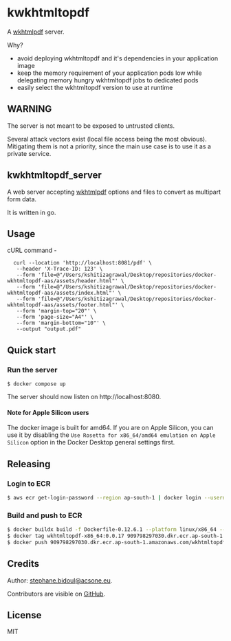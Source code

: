 # kwkhtmltopdf

A [wkhtmlpdf](https://wkhtmltopdf.org) server.

Why?

- avoid deploying wkhtmltopdf and it's dependencies in your application image
- keep the memory requirement of your application pods low while delegating
  memory hungry wkhtmltopdf jobs to dedicated pods
- easily select the wkhtmltopdf version to use at runtime

## WARNING

The server is not meant to be exposed to untrusted clients.

Several attack vectors exist (local file access being the most obvious).
Mitigating them is not a priority, since the main use case is
to use it as a private service.

## kwkhtmltopdf_server

A web server accepting [wkhtmlpdf](https://wkhtmltopdf.org) options and files
to convert as multipart form data.

It is written in go.

## Usage

cURL command - 
```curl
  curl --location 'http://localhost:8081/pdf' \
   --header 'X-Trace-ID: 123' \
   --form 'file=@"/Users/kshitizagrawal/Desktop/repositories/docker-wkhtmltopdf-aas/assets/header.html"' \
   --form 'file=@"/Users/kshitizagrawal/Desktop/repositories/docker-wkhtmltopdf-aas/assets/index.html"' \
   --form 'file=@"/Users/kshitizagrawal/Desktop/repositories/docker-wkhtmltopdf-aas/assets/footer.html"' \
   --form 'margin-top="20"' \
   --form 'page-size="A4"' \
   --form 'margin-bottom="10"' \
   --output "output.pdf"
```


## Quick start

### Run the server

```
$ docker compose up
```

The server should now listen on http://localhost:8080.

#### Note for Apple Silicon users

The docker image is built for amd64. If you are on Apple Silicon,
you can use it by disabling the `Use Rosetta for x86_64/amd64 emulation on Apple Silicon` option
in the Docker Desktop general settings first.

## Releasing

### Login to ECR

```sh
$ aws ecr get-login-password --region ap-south-1 | docker login --username AWS --password-stdin 909798297030.dkr.ecr.ap-south-1.amazonaws.com
```

### Build and push to ECR

```sh
$ docker buildx build -f Dockerfile-0.12.6.1 --platform linux/x86_64 --load --tag wkhtmltopdf-x86_64:0.0.17 .
$ docker tag wkhtmltopdf-x86_64:0.0.17 909798297030.dkr.ecr.ap-south-1.amazonaws.com/wkhtmltopdf-x86_64:0.0.17
$ docker push 909798297030.dkr.ecr.ap-south-1.amazonaws.com/wkhtmltopdf-x86_64:0.0.17
```

## Credits

Author: stephane.bidoul@acsone.eu.

Contributors are visible on
[GitHub](https://github.com/acsone/kwkhtmltopdf/graphs/contributors).

## License

MIT
